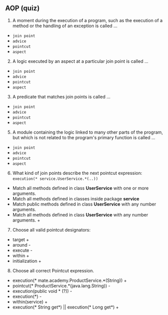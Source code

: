 ## AOP (quiz)

1. A moment during the execution of a program, such as the execution of a method or the handling of an exception is called ...
- `join point`
- `advice`
- `pointcut`
- `aspect`

2. A logic executed by an aspect at a particular join point is called ...
- `join point`
- `advice`
- `pointcut`
- `aspect`

3. A predicate that matches join points is called ...
- `join point`
- `advice`
- `pointcut`
- `aspect`

5. A module containing the logic linked to many other parts of the program, but which is not related to the program's primary function is called ...
- `join point`
- `advice`
- `pointcut`
- `aspect`

6. What kind of join points describe the next pointcut expression: `execution(* service.UserService.*(..))`
- Match all methods defined in class **UserService** with one or more arguments.
- Match all methods defined in classes inside package **service**
- Match public methods defined in class **UserService** with any number arguments.
- Match all methods defined in class **UserService** with any number arguments. +

7. Choose all valid pointcut designators:
- target +
- around -
- execute -
- within +
- initialization +

8. Choose all correct Pointcut expression.
- execution(* mate.academy.ProductService.*(String)) +
- pointcut(* ProductService.*(java.lang.String)) -
- execution(public void * (?)) -
- execution(*) - 
- within(service) + 
- execution(* String get*) || execution(* Long get*) +
